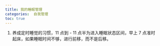 ```yaml
---
title: 我的睡眠管理
categories:  自我管理
toc: true
---
```




1. 养成定时睡觉的习惯，11 点到 - 11 点半为进入睡眠状态区间，早上 7 点准时起床，如果睡眠时间不够，进行前移，而不是后移。
